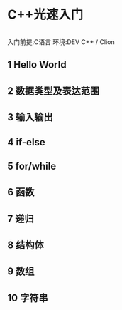 # C++光速入门

```

```
入门前提:C语言
环境:DEV C++ / Clion



## 1 Hello World

## 2 数据类型及表达范围

## 3 输入输出

## 4 if-else

## 5 for/while

## 6 函数

## 7 递归

## 8 结构体

## 9 数组

## 10 字符串